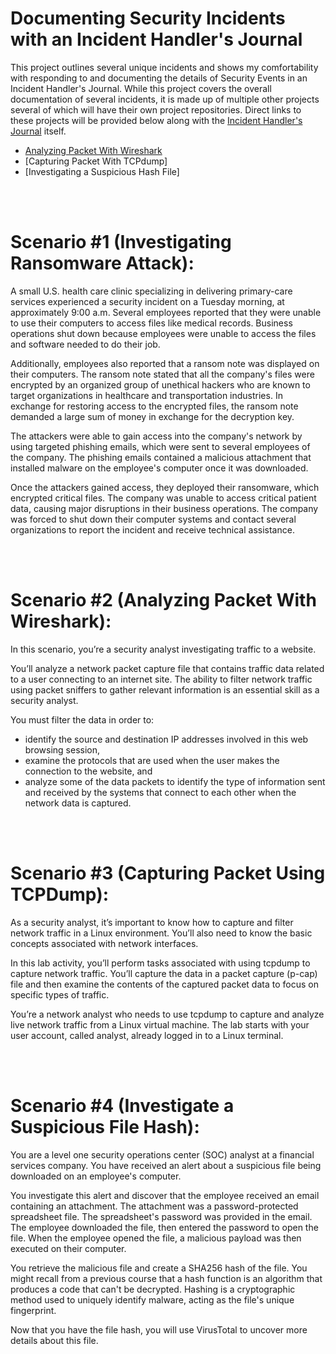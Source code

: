 # Documenting Security Incidents with an Incident Handler's Journal
This project outlines several unique incidents and shows my comfortability with responding to and documenting the details of Security Events in an Incident Handler's Journal.
While this project covers the overall documentation of several incidents, it is made up of multiple other projects several of which will have their own project repositories. Direct links to these projects will be provided below along with the [Incident Handler's Journal](https://github.com/JacobDKing/IncidentHandlersJournal/blob/main/Incident%20handler's%20journal%20.pdf) itself.
  - [Analyzing Packet With Wireshark](https://github.com/JacobDKing/AnalyzePacketWithWireshark)
  - [Capturing Packet With TCPdump]
  - [Investigating a Suspicious Hash File]

<br />
<br />

<h1>Scenario #1 (Investigating Ransomware Attack):</h1>
A small U.S. health care clinic specializing in delivering primary-care services experienced a security incident on a Tuesday morning, at approximately 9:00 a.m. Several employees reported that they were unable to use their computers to access files like medical records. Business operations shut down because employees were unable to access the files and software needed to do their job.

Additionally, employees also reported that a ransom note was displayed on their computers. The ransom note stated that all the company's files were encrypted by an organized group of unethical hackers who are known to target organizations in healthcare and transportation industries. In exchange for restoring access to the encrypted files, the ransom note demanded a large sum of money in exchange for the decryption key. 

The attackers were able to gain access into the company's network by using targeted phishing emails, which were sent to several employees of the company. The phishing emails contained a malicious attachment that installed malware on the employee's computer once it was downloaded.

Once the attackers gained access, they deployed their ransomware, which encrypted critical files. The company was unable to access critical patient data, causing major disruptions in their business operations. The company was forced to shut down their computer systems and contact several organizations to report the incident and receive technical assistance.

<br />
<br />

<h1>Scenario #2 (Analyzing Packet With Wireshark):</h1>
In this scenario, you’re a security analyst investigating traffic to a website.

You’ll analyze a network packet capture file that contains traffic data related to a user connecting to an internet site. The ability to filter network traffic using packet sniffers to gather relevant information is an essential skill as a security analyst.

You must filter the data in order to:
  - identify the source and destination IP addresses involved in this web browsing session,
  - examine the protocols that are used when the user makes the connection to the website, and
  - analyze some of the data packets to identify the type of information sent and received by the systems that connect to each other when the network data is captured.

<br />
<br />

<h1>Scenario #3 (Capturing Packet Using TCPDump):</h1>
As a security analyst, it’s important to know how to capture and filter network traffic in a Linux environment. You’ll also need to know the basic concepts associated with network interfaces.

In this lab activity, you’ll perform tasks associated with using tcpdump to capture network traffic. You’ll capture the data in a packet capture (p-cap) file and then examine the contents of the captured packet data to focus on specific types of traffic. 
 
You’re a network analyst who needs to use tcpdump to capture and analyze live network traffic from a Linux virtual machine.
The lab starts with your user account, called analyst, already logged in to a Linux terminal.

<br />
<br />

<h1>Scenario #4 (Investigate a Suspicious File Hash):</h1>
You are a level one security operations center (SOC) analyst at a financial services company. You have received an alert about a suspicious file being downloaded on an employee's computer. 

You investigate this alert and discover that the employee received an email containing an attachment. The attachment was a password-protected spreadsheet file. The spreadsheet's password was provided in the email. The employee downloaded the file, then entered the password to open the file. When the employee opened the file, a malicious payload was then executed on their computer. 

You retrieve the malicious file and create a SHA256 hash of the file. You might recall from a previous course that a hash function is an algorithm that produces a code that can't be decrypted. Hashing is a cryptographic method used to uniquely identify malware, acting as the file's unique fingerprint. 

Now that you have the file hash, you will use VirusTotal to uncover more details about this file.
